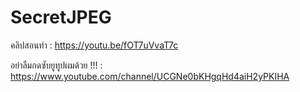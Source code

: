 # SecretJPEG
คลิปสอนทำ : https://youtu.be/fOT7uVvaT7c

อย่าลืมกดซับยูทูปผมด้วย !!! : https://www.youtube.com/channel/UCGNe0bKHgqHd4aiH2yPKIHA
